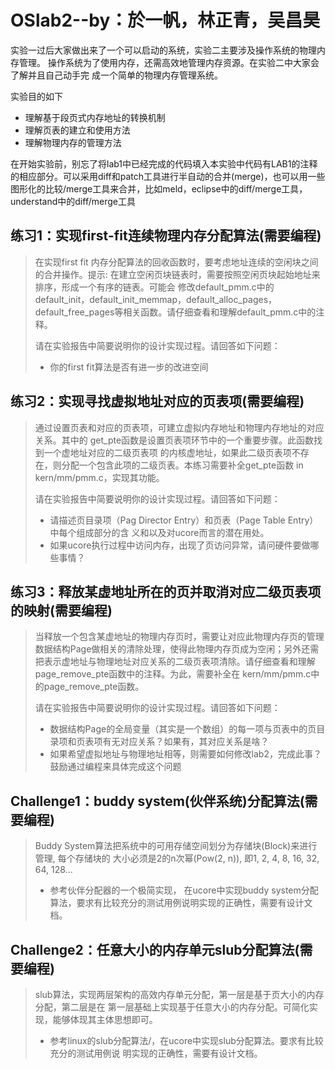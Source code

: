# OSlab2--by：於一帆，林正青，吴昌昊

实验一过后大家做出来了一个可以启动的系统，实验二主要涉及操作系统的物理内存管理。 操作系统为了使用内存，还需高效地管理内存资源。在实验二中大家会了解并且自己动手完 成一个简单的物理内存管理系统。

实验目的如下

- 理解基于段页式内存地址的转换机制
- 理解页表的建立和使用方法
- 理解物理内存的管理方法

在开始实验前，别忘了将lab1中已经完成的代码填入本实验中代码有LAB1的注释的相应部分。可以采用diff和patch工具进行半自动的合并(merge)，也可以用一些图形化的比较/merge工具来合并，比如meld，eclipse中的diff/merge工具，understand中的diff/merge工具

## 练习1：实现first-fit连续物理内存分配算法(需要编程)

> 在实现first fit 内存分配算法的回收函数时，要考虑地址连续的空闲块之间的合并操作。提示: 在建立空闲页块链表时，需要按照空闲页块起始地址来排序，形成一个有序的链表。可能会 修改default_pmm.c中的default_init，default_init_memmap，default_alloc_pages， default_free_pages等相关函数。请仔细查看和理解default_pmm.c中的注释。
>
> 请在实验报告中简要说明你的设计实现过程。请回答如下问题：
>
> -  你的first fit算法是否有进一步的改进空间



## 练习2：实现寻找虚拟地址对应的页表项(需要编程)

> 通过设置页表和对应的页表项，可建立虚拟内存地址和物理内存地址的对应关系。其中的 get_pte函数是设置页表项环节中的一个重要步骤。此函数找到一个虚地址对应的二级页表项 的内核虚地址，如果此二级页表项不存在，则分配一个包含此项的二级页表。本练习需要补全get_pte函数 in kern/mm/pmm.c，实现其功能。
>
> 请在实验报告中简要说明你的设计实现过程。请回答如下问题： 
>
> - 请描述页目录项（Pag Director Entry）和页表（Page Table Entry）中每个组成部分的含 义和以及对ucore而言的潜在用处。
> -  如果ucore执行过程中访问内存，出现了页访问异常，请问硬件要做哪些事情？



## 练习3：释放某虚地址所在的页并取消对应二级页表项的映射(需要编程)

> 当释放一个包含某虚地址的物理内存页时，需要让对应此物理内存页的管理数据结构Page做相关的清除处理，使得此物理内存页成为空闲；另外还需把表示虚地址与物理地址对应关系的二级页表项清除。请仔细查看和理解page_remove_pte函数中的注释。为此，需要补全在 kern/mm/pmm.c中的page_remove_pte函数。
>
> 请在实验报告中简要说明你的设计实现过程。请回答如下问题：
>
> - 数据结构Page的全局变量（其实是一个数组）的每一项与页表中的页目录项和页表项有无对应关系？如果有，其对应关系是啥？
> - 如果希望虚拟地址与物理地址相等，则需要如何修改lab2，完成此事？ 鼓励通过编程来具体完成这个问题



## Challenge1：buddy system(伙伴系统)分配算法(需要编程)

> Buddy System算法把系统中的可用存储空间划分为存储块(Block)来进行管理, 每个存储块的 大小必须是2的n次幂(Pow(2, n)), 即1, 2, 4, 8, 16, 32, 64, 128... 
>
> - 参考伙伴分配器的一个极简实现， 在ucore中实现buddy system分配算法，要求有比较充分的测试用例说明实现的正确性，需要有设计文档。



## Challenge2：任意大小的内存单元slub分配算法(需要编程)

> slub算法，实现两层架构的高效内存单元分配，第一层是基于页大小的内存分配，第二层是在 第一层基础上实现基于任意大小的内存分配。可简化实现，能够体现其主体思想即可。 
>
> - 参考linux的slub分配算法/，在ucore中实现slub分配算法。要求有比较充分的测试用例说 明实现的正确性，需要有设计文档。